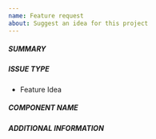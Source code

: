 ```yaml
---
name: Feature request
about: Suggest an idea for this project
---
```

<!--- Verify first that your feature was not already discussed on GitHub -->

##### SUMMARY
<!--- Describe the new feature/improvement briefly below -->

##### ISSUE TYPE
- Feature Idea

##### COMPONENT NAME
<!--- Write the short name of the module, plugin, task or feature below, use your best guess if unsure -->

##### ADDITIONAL INFORMATION
<!--- Describe how the feature would be used, why it is needed and what it would solve -->

<!--- Paste example playbooks or commands between quotes below -->
```yaml

```

<!--- HINT: You can also paste gist.github.com links for larger files -->
